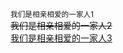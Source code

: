 <!DOCTYPE html>
<html lang="cmn-Hans">
<head>
    <title>small 、 s 、 u 还能用吗</title>
</head>
<body>
    <div><small>我们是相亲相爱的一家人1</small></div>
    <div><s>我们是相亲相爱的一家人2</s></div>
    <div><u>我们是相亲相爱的一家人3</u></div>
</body>
</html>